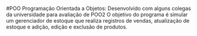 #POO
Programação Orientada a Objetos:
Desenvolvido com alguns colegas da universidade para avaliação de POO2
O objetivo do programa é simular um gerenciador de estoque que realiza registros de vendas, atualização de estoque e adição, edição e exclusão de produtos.
